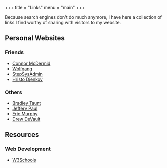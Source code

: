 +++
title = "Links"
menu = "main"
+++

Because search engines don't do much anymore, I have here a collection of links I find worthy of sharing with visitors to my website.

## Personal Websites

### Friends

- [Connor McDermid](https://mcdermid.dev/)
- [Wolfgang](https://notthebe.ee)
- [StepSysAdmin](https://stepsysadmin.github.io)
- [Hristo Djenkov](https://zerw.xyz)

### Others

- [Bradley Taunt](https://btxx.org)
- [Jeffery Paul](https://sneak.berlin)
- [Eric Murphy](https://ericmurphy.xyz)
- [Drew DeVault](https://drewdevault.com/)

## Resources

### Web Development

- [W3Schools](https://www.w3schools.com)
